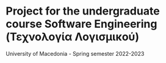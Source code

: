 # Project for the undergraduate course Software Engineering (Τεχνολογία Λογισμικού)
University of Macedonia - Spring semester 2022-2023
